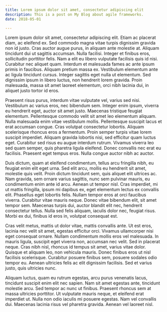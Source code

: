 ```yaml
---
title: Lorem ipsum dolor sit amet, consectetur adipiscing elit
description: This is a post on My Blog about agile frameworks.
date: 2018-05-01

---
```


Lorem ipsum dolor sit amet, consectetur adipiscing elit. Etiam ac placerat diam, ac eleifend ex. Sed commodo magna vitae turpis dignissim gravida non id justo. Cras auctor augue purus, in aliquam ante molestie at. Aliquam tincidunt dui ut sagittis accumsan. Nulla facilisi. Integer et finibus eros, sollicitudin porttitor felis. Nam a elit eu libero vulputate facilisis quis id nisi. Curabitur nec aliquet quam. Interdum et malesuada fames ac ante ipsum primis in faucibus. Aliquam pretium massa ex. Vestibulum elementum ante ac ligula tincidunt cursus. Integer sagittis eget nulla ut elementum. Sed dignissim ipsum in libero luctus, non hendrerit lorem gravida. Proin malesuada, massa sit amet laoreet elementum, orci nibh lacinia dui, in aliquet justo tortor id eros.

Praesent risus purus, interdum vitae vulputate vel, varius sed nisi. Vestibulum ac varius eros, nec bibendum sem. Integer enim ipsum, viverra eu hendrerit eget, auctor sit amet justo. Maecenas tristique feugiat elementum. Pellentesque commodo velit sit amet leo elementum aliquam. Nulla malesuada enim vitae vestibulum mollis. Pellentesque suscipit lacus et erat accumsan congue. Cras volutpat consectetur lobortis. Aliquam scelerisque rhoncus eros a fermentum. Proin semper turpis vitae lorem suscipit imperdiet. Aliquam gravida lobortis nisi, sed efficitur quam luctus eget. Curabitur sed risus eu augue interdum rutrum. Vivamus viverra leo sed quam semper, quis pharetra ligula eleifend. Donec convallis nec erat eu facilisis. Praesent eget tempus eros. Nulla congue auctor nibh ac auctor.

Duis dictum, quam at eleifend condimentum, tellus arcu fringilla nibh, eu feugiat enim elit eget urna. Sed elit arcu, mollis eu hendrerit sit amet, molestie quis velit. Proin dictum tincidunt sem, quis aliquet elit ultrices ac. Nam gravida, sem ornare varius sagittis, nunc sem pulvinar mauris, eu condimentum enim ante id arcu. Aenean ut tempor nisl. Cras imperdiet, mi ut mattis fringilla, ipsum mi dapibus ex, eget elementum lectus ex convallis elit. Phasellus eget lobortis felis. Nullam tempor eros at orci faucibus viverra. Curabitur vitae mauris neque. Donec vitae bibendum elit, sit amet tempor sem. Maecenas turpis dui, auctor blandit elit nec, hendrerit consectetur tellus. Nulla sed felis aliquam, iaculis dolor nec, feugiat risus. Morbi ex dui, finibus id eros in, volutpat consequat est.

Cras velit metus, mattis ut dolor vitae, mattis convallis ante. Ut est eros, lacinia nec velit sit amet, egestas efficitur orci. Vivamus ullamcorper nisi eget consequat ornare. Nullam condimentum mollis eros vel malesuada. In mauris ligula, suscipit eget viverra non, accumsan nec velit. Sed in placerat neque. Cras nibh nisl, rhoncus id tempus sit amet, varius vitae dolor. Quisque et aliquam leo, non vehicula mauris. Donec finibus eros ut nisl facilisis scelerisque. Curabitur posuere finibus sem, posuere sodales odio tempor eu. Aenean ultricies felis ac elit dignissim facilisis. Sed et varius justo, quis ultricies nunc.

Aliquam luctus, quam eu rutrum egestas, arcu purus venenatis lacus, tincidunt suscipit enim elit nec sapien. Nam sit amet egestas ante, tincidunt molestie arcu. Sed tempor ac nunc ut finibus. Praesent rhoncus sem at massa ultricies porttitor. Ut vulputate mauris neque, et eleifend erat imperdiet ut. Nulla non odio iaculis mi posuere egestas. Nam vel convallis dui. Maecenas lacinia risus vel pharetra gravida. Aenean vel laoreet nisl.